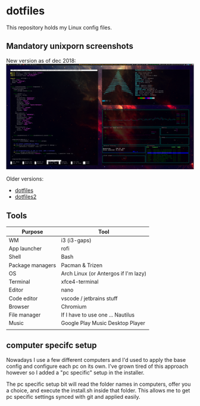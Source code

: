 # dotfiles

This repository holds my Linux config files.

## Mandatory unixporn screenshots

New version as of dec 2018:
[![dotfiles](media/dotfiles3.png)](https://raw.githubusercontent.com/Mastermindzh/dotfiles/master/media/dotfiles.png)

Older versions:

- [dotfiles](media/dotfiles.png)
- [dotfiles2](media/dotfiles2.png)


## Tools

| Purpose           | Tool                                 |
|-------------------|--------------------------------------|
| WM                | i3 (i3-gaps)                         |
| App launcher      | rofi                                 |
| Shell             | Bash                                 |
| Package managers  | Pacman & Trizen                      |
| OS                | Arch Linux (or Antergos if I'm lazy) |
| Terminal          | xfce4-terminal                       |
| Editor            | nano                                 |
| Code editor       | vscode / jetbrains stuff             |
| Browser           | Chromium                             |
| File manager      | If I have to use one ... Nautilus    |
| Music             | Google Play Music Desktop Player     |
|                   |                                      |

## computer specifc setup

Nowadays I use a few different computers and I'd used to apply the base config and configure each pc on its own.
I've grown tired of this approach however so I added a "pc specific" setup in the installer.

The pc specific setup bit will read the folder names in computers, offer you a choice, and execute the install.sh inside that folder.
This allows me to get pc specific settings synced with git and applied easily.